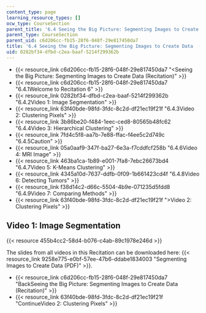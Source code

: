 ```yaml
---
content_type: page
learning_resource_types: []
ocw_type: CourseSection
parent_title: '6.4 Seeing the Big Picture: Segmenting Images to Create Data  (Recitation)'
parent_type: CourseSection
parent_uid: c6d206cc-fb15-28f6-048f-29e817450da7
title: '6.4 Seeing the Big Picture: Segmenting Images to Create Data  (Recitation)'
uid: 0282bf34-dfbd-c2ea-baaf-5214f299362b
---
```


*   {{< resource_link c6d206cc-fb15-28f6-048f-29e817450da7 "\<Seeing the Big Picture: Segmenting Images to Create Data (Recitation)" >}}
*   {{< resource_link c6d206cc-fb15-28f6-048f-29e817450da7 "6.4.1Welcome to Recitation 6" >}}
*   {{< resource_link 0282bf34-dfbd-c2ea-baaf-5214f299362b "6.4.2Video 1: Image Segmentation" >}}
*   {{< resource_link 63f40bde-98fd-3fdc-8c2d-df21ec19f21f "6.4.3Video 2: Clustering Pixels" >}}
*   {{< resource_link 3b86be20-f484-1eec-ced8-80565b48fc62 "6.4.4Video 3: Hierarchical Clustering" >}}
*   {{< resource_link 7fd4c5f8-aa7b-7e88-ffac-f4ee5c2d749c "6.4.5Caution" >}}
*   {{< resource_link 05a0aaf9-347f-ba27-6e3a-f7cddfcf258b "6.4.6Video 4: MRI Image" >}}
*   {{< resource_link 463ba1ca-1b89-e001-7fa8-7ebc26673bd4 "6.4.7Video 5: K-Means Clustering" >}}
*   {{< resource_link 4345a10d-7637-ddfb-0f09-1b661423cd4f "6.4.8Video 6: Detecting Tumors" >}}
*   {{< resource_link f38d14c2-d66c-5504-4b9e-071235d5fdd8 "6.4.9Video 7: Comparing Methods" >}}
*   {{< resource_link 63f40bde-98fd-3fdc-8c2d-df21ec19f21f "\>Video 2: Clustering Pixels" >}}

Video 1: Image Segmentation
---------------------------

{{< resource 455b4cc2-58d4-b076-c4ab-89c1978e246d >}}

The slides from all videos in this Recitation can be downloaded here: {{< resource_link 9258e775-e0bf-57ee-47b6-ddabe1834003 "Segmenting Images to Create Data (PDF)" >}}.

*   {{< resource_link c6d206cc-fb15-28f6-048f-29e817450da7 "BackSeeing the Big Picture: Segmenting Images to Create Data (Recitation)" >}}
*   {{< resource_link 63f40bde-98fd-3fdc-8c2d-df21ec19f21f "ContinueVideo 2: Clustering Pixels" >}}